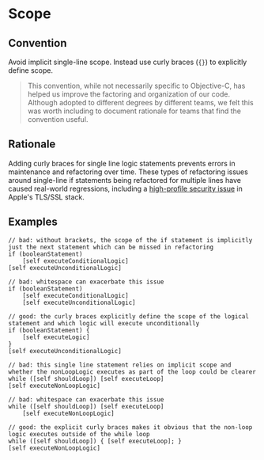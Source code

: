 # Scope

## Convention
Avoid implicit single-line scope. Instead use curly braces (`{}`) to explicitly define scope.

> This convention, while not necessarily specific to Objective-C, has helped us improve the factoring and organization of our code. Although adopted to different degrees by different teams, we felt this was worth including to document rationale for teams that find the convention useful.

## Rationale
Adding curly braces for single line logic statements prevents errors in maintenance and refactoring over time. These types of refactoring issues around single-line if statements being refactored for multiple lines have caused real-world regressions, including a [high-profile security issue](https://www.imperialviolet.org/2014/02/22/applebug.html) in Apple's TLS/SSL stack.

## Examples

```obj-c
// bad: without brackets, the scope of the if statement is implicitly just the next statement which can be missed in refactoring
if (booleanStatement)
    [self executeConditionalLogic]
[self executeUnconditionalLogic]

// bad: whitespace can exacerbate this issue
if (booleanStatement)
    [self executeConditionalLogic]
    [self executeUnconditionalLogic]

// good: the curly braces explicitly define the scope of the logical statement and which logic will execute unconditionally
if (booleanStatement) {
    [self executeLogic]
}
[self executeUnconditionalLogic]

// bad: this single line statement relies on implicit scope and whether the nonLoopLogic executes as part of the loop could be clearer
while ([self shouldLoop]) [self executeLoop]
[self executeNonLoopLogic]

// bad: whitespace can exacerbate this issue
while ([self shouldLoop]) [self executeLoop]
    [self executeNonLoopLogic]

// good: the explicit curly braces makes it obvious that the non-loop logic executes outside of the while loop
while ([self shouldLoop]) { [self executeLoop]; }
[self executeNonLoopLogic]
```
